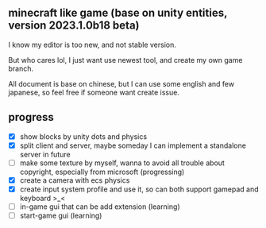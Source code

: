 minecraft like game (base on unity entities, version 2023.1.0b18 beta)
---

I know my editor is too new, and not stable version.

But who cares lol, I just want use newest tool, and create my own game branch.

All document is base on chinese, but I can use some english and few japanese, so feel free if someone want create issue.

progress
---

- [x] show blocks by unity dots and physics
- [x] split client and server, maybe someday I can implement a standalone server in future
- [ ] make some texture by myself, wanna to avoid all trouble about copyright, especially from microsoft (progressing)
- [X] create a camera with ecs physics
- [X] create input system profile and use it, so can both support gamepad and keyboard >_<
- [ ] in-game gui that can be add extension (learning)
- [ ] start-game gui (learning)
